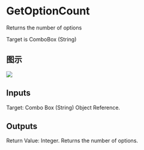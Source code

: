 # GetOptionCount

Returns the number of options

Target is ComboBox (String)

## 图示

![]($-20221218-18200421.png)

## Inputs

Target: Combo Box (String) Object Reference.  

## Outputs

Return Value: Integer. Returns the number of options.

